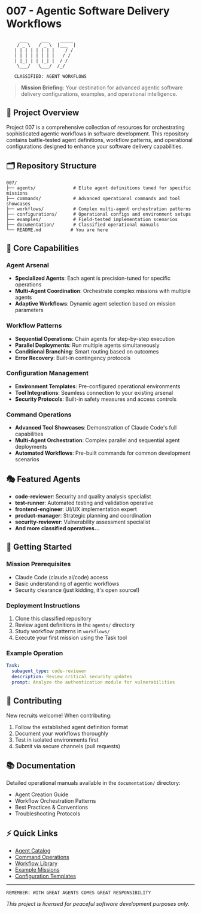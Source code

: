 # 007 - Agentic Software Delivery Workflows

```
     ___     ___    _____ 
    / _ \   / _ \  |___  |
   | | | | | | | |    / / 
   | | | | | | | |   / /  
   | |_| | | |_| |  / /   
    \___/   \___/  /_/    
                          
   CLASSIFIED: AGENT WORKFLOWS
```

> **Mission Briefing**: Your destination for advanced agentic software delivery configurations, examples, and operational intelligence.

## 🎯 Project Overview

Project 007 is a comprehensive collection of resources for orchestrating sophisticated agentic workflows in software development. This repository contains battle-tested agent definitions, workflow patterns, and operational configurations designed to enhance your software delivery capabilities.

## 🗂️ Repository Structure

```
007/
├── agents/              # Elite agent definitions tuned for specific missions
├── commands/            # Advanced operational commands and tool showcases
├── workflows/           # Complex multi-agent orchestration patterns
├── configurations/      # Operational configs and environment setups
├── examples/            # Field-tested implementation scenarios
├── documentation/       # Classified operational manuals
└── README.md           # You are here
```

## 🚀 Core Capabilities

### Agent Arsenal
- **Specialized Agents**: Each agent is precision-tuned for specific operations
- **Multi-Agent Coordination**: Orchestrate complex missions with multiple agents
- **Adaptive Workflows**: Dynamic agent selection based on mission parameters

### Workflow Patterns
- **Sequential Operations**: Chain agents for step-by-step execution
- **Parallel Deployments**: Run multiple agents simultaneously
- **Conditional Branching**: Smart routing based on outcomes
- **Error Recovery**: Built-in contingency protocols

### Configuration Management
- **Environment Templates**: Pre-configured operational environments
- **Tool Integrations**: Seamless connection to your existing arsenal
- **Security Protocols**: Built-in safety measures and access controls

### Command Operations
- **Advanced Tool Showcases**: Demonstration of Claude Code's full capabilities
- **Multi-Agent Orchestration**: Complex parallel and sequential agent deployments
- **Automated Workflows**: Pre-built commands for common development scenarios

## 🎭 Featured Agents

- **code-reviewer**: Security and quality analysis specialist
- **test-runner**: Automated testing and validation operative
- **frontend-engineer**: UI/UX implementation expert
- **product-manager**: Strategic planning and coordination
- **security-reviewer**: Vulnerability assessment specialist
- **And more classified operatives...**

## 📡 Getting Started

### Mission Prerequisites
- Claude Code (claude.ai/code) access
- Basic understanding of agentic workflows
- Security clearance (just kidding, it's open source!)

### Deployment Instructions
1. Clone this classified repository
2. Review agent definitions in the `agents/` directory
3. Study workflow patterns in `workflows/`
4. Execute your first mission using the Task tool

### Example Operation
```yaml
Task:
  subagent_type: code-reviewer
  description: Review critical security updates
  prompt: Analyze the authentication module for vulnerabilities
```

## 🔧 Contributing

New recruits welcome! When contributing:
1. Follow the established agent definition format
2. Document your workflows thoroughly
3. Test in isolated environments first
4. Submit via secure channels (pull requests)

## 📚 Documentation

Detailed operational manuals available in the `documentation/` directory:
- Agent Creation Guide
- Workflow Orchestration Patterns
- Best Practices & Conventions
- Troubleshooting Protocols

## ⚡ Quick Links

- [Agent Catalog](./agents/)
- [Command Operations](./commands/)
- [Workflow Library](./workflows/)
- [Example Missions](./examples/)
- [Configuration Templates](./configurations/)

---

```
REMEMBER: WITH GREAT AGENTS COMES GREAT RESPONSIBILITY
```

*This project is licensed for peaceful software development purposes only.*